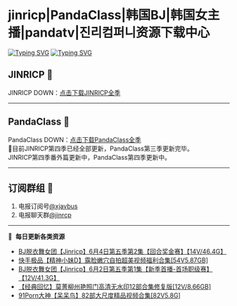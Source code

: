 # jinricp|PandaClass|韩国BJ|韩国女主播|pandatv|진리컴퍼니资源下载中心   
[![Typing SVG](https://readme-typing-svg.herokuapp.com?font=Fira+Code&pause=1000&center=true&vCenter=true&random=true&width=435&lines=所有链接都需要翻墙访问)](https://jinri-cp.neocities.org/free.html)
[![Typing SVG](https://readme-typing-svg.herokuapp.com?font=Fira+Code&pause=1000&center=true&vCenter=true&random=true&width=435&lines=点击进入福利资源下载中心)](https://pandaclass.neocities.org/)
## JINRICP 👋   
JINRICP DOWN：[点击下载JINRICP全季](https://mypikpak.com/s/VODz7HXQoqcX0UrvaXfDtFoPo1)
****
## PandaClass 💯   
PandaClass DOWN：[点击下载PandaClass全季](https://mypikpak.com/s/VOKOTZkoEnkyvCnELVSquM97o1)   
💞目前JINRICP第四季已经全部更新，PandaClass第三季更新完毕。   
JINRICP第四季番外篇更新中，PandaClass第四季更新中。
****
## 订阅群组 🔞
1. 电报订阅号[@xjavbus](https://t.me/xjavbus)
2. 电报聊天群[@jinrcp](https://t.me/jinrcp)
**** 
📕 &nbsp;**每日更新各类资源**
<!-- BLOG-POST-LIST:START -->
- [BJ脱衣舞女团【Jinricp】6月4日第五季第2集【回合奖金赛】【14V/46.4G】](https://fuli.rulel.com/400.html)
- [快手极品【精神小妹D】露脸嫩穴自拍超美视频福利合集[54V5.87GB]](https://fuli.rulel.com/398.html)
- [BJ脱衣舞女团【Jinricp】6月2日第五季第1集【新季首播-首场职级赛】【12V/41.3G】](https://fuli.rulel.com/397.html)
- [【经典回忆】莫菁柳州艳照门高清无水印12部合集修复版[12V/8.66GB]](https://fuli.rulel.com/396.html)
- [91Porn大神【呆呆鸟】82部大尺度精品视频合集[82V5.8G]](https://fuli.rulel.com/395.html)
<!-- BLOG-POST-LIST:END -->
